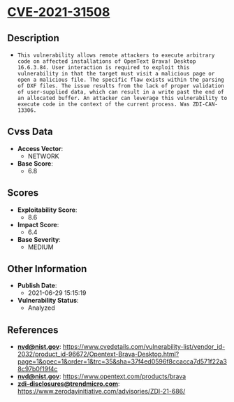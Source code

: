 
# [CVE-2021-31508](https://www.cvedetails.com/vulnerability-list/vendor_id-2032/product_id-96672/Opentext-Brava-Desktop.html?page=1&opec=1&order=1&trc=35&sha=37f4ed0596f8ccacca7d571f22a38c97b0f19f4c)

## Description

- `This vulnerability allows remote attackers to execute arbitrary code on affected installations of OpenText Brava! Desktop 16.6.3.84. User interaction is required to exploit this vulnerability in that the target must visit a malicious page or open a malicious file. The specific flaw exists within the parsing of DXF files. The issue results from the lack of proper validation of user-supplied data, which can result in a write past the end of an allocated buffer. An attacker can leverage this vulnerability to execute code in the context of the current process. Was ZDI-CAN-13306.`

## Cvss Data

- **Access Vector**:
  - NETWORK
- **Base Score**:
  - 6.8

## Scores

- **Exploitability Score**:
  - 8.6
- **Impact Score**:
  - 6.4
- **Base Severity**:
  - MEDIUM

## Other Information

- **Publish Date**:
  - 2021-06-29 15:15:19
- **Vulnerability Status**:
  - Analyzed

## References

- **nvd@nist.gov**: https://www.cvedetails.com/vulnerability-list/vendor_id-2032/product_id-96672/Opentext-Brava-Desktop.html?page=1&opec=1&order=1&trc=35&sha=37f4ed0596f8ccacca7d571f22a38c97b0f19f4c
- **nvd@nist.gov**: https://www.opentext.com/products/brava
- **zdi-disclosures@trendmicro.com**: https://www.zerodayinitiative.com/advisories/ZDI-21-686/
